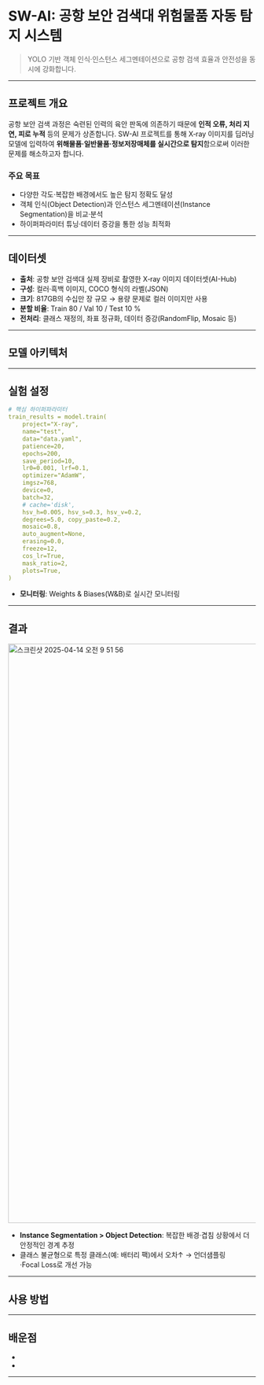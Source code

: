 # SW-AI: 공항 보안 검색대 위험물품 자동 탐지 시스템

>
> YOLO 기반 객체 인식·인스턴스 세그멘테이션으로 공항 검색 효율과 안전성을 동시에 강화합니다.

---

## 프로젝트 개요
공항 보안 검색 과정은 숙련된 인력의 육안 판독에 의존하기 때문에 **인적 오류, 처리 지연, 피로 누적** 등의 문제가 상존합니다. SW-AI 프로젝트를 통해 X‑ray 이미지를 딥러닝 모델에 입력하여 **위해물품·일반물품·정보저장매체를 실시간으로 탐지**함으로써 이러한 문제를 해소하고자 합니다.  

### 주요 목표
- 다양한 각도·복잡한 배경에서도 높은 탐지 정확도 달성  
- 객체 인식(Object Detection)과 인스턴스 세그멘테이션(Instance Segmentation)을 비교·분석 
- 하이퍼파라미터 튜닝·데이터 증강을 통한 성능 최적화  

---

## 데이터셋
- **출처**: 공항 보안 검색대 실제 장비로 촬영한 X‑ray 이미지 데이터셋(AI-Hub)  
- **구성**: 컬러·흑백 이미지, COCO 형식의 라벨(JSON)
- **크기**: 817GB의 수십만 장 규모 → 용량 문제로 컬러 이미지만 사용  
- **분할 비율**: Train 80 / Val 10 / Test 10 %  
- **전처리**: 클래스 재정의, 좌표 정규화, 데이터 증강(RandomFlip, Mosaic 등)  

---

## 모델 아키텍처
 

---

## 실험 설정
```yaml
# 핵심 하이퍼파라미터
train_results = model.train(
    project="X-ray",
    name="test",
    data="data.yaml",
    patience=20,
    epochs=200,
    save_period=10,
    lr0=0.001, lrf=0.1,
    optimizer="AdamW",
    imgsz=768,
    device=0,
    batch=32,
    # cache='disk',
    hsv_h=0.005, hsv_s=0.3, hsv_v=0.2,
    degrees=5.0, copy_paste=0.2,
    mosaic=0.8,
    auto_augment=None,
    erasing=0.0,
    freeze=12,
    cos_lr=True,
    mask_ratio=2,
    plots=True,
)
```
- **모니터링**: Weights & Biases(W&B)로 실시간 모니터링  

---

## 결과

<img width="1178" alt="스크린샷 2025-04-14 오전 9 51 56" src="https://github.com/user-attachments/assets/bea7ff8d-c8c8-49aa-89b0-a37e8b5eda7e" />

- **Instance Segmentation > Object Detection**: 복잡한 배경·겹침 상황에서 더 안정적인 경계 추정  
- 클래스 불균형으로 특정 클래스(예: 배터리 팩)에서 오차↑ → 언더샘플링·Focal Loss로 개선 가능  

---

## 사용 방법



---

## 배운점
- 
-  

---
